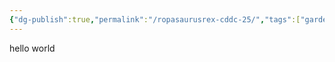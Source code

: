 ```yaml
---
{"dg-publish":true,"permalink":"/ropasaurusrex-cddc-25/","tags":["gardenEntry"]}
---
```


hello world